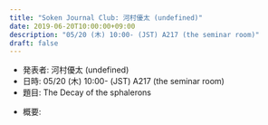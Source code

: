 ```yaml
---
title: "Soken Journal Club: 河村優太 (undefined)"
date: 2019-06-20T10:00:00+09:00
description: "05/20 (木) 10:00- (JST) A217 (the seminar room)"
draft: false
---
```


- 発表者:
河村優太 (undefined)
- 日時:
05/20 (木) 10:00- (JST) A217 (the seminar room)
- 題目:
The Decay of the sphalerons

<!--more-->

- 概要:

